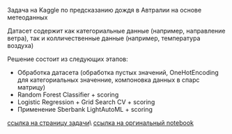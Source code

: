 Задача на Kaggle по предсказанию дождя в Автралии на основе метеоданных

Датасет содержит как категориальные данные (например, направление ветра), так и колличественные данные (например, температура воздуха)

Решение состоит из следующих этапов:

- Обработка датасета (обработка пустых значений, OneHotEncoding для категориальных значенние, компоновка данных в спарс матрицу)
- Random Forest Classifier + scoring
- Logistic Regression + Grid Search CV + scoring
- Применение Sberbank LightAutoML + scoring

[ссылка на страницу задачи](https://www.kaggle.com/jsphyg/weather-dataset-rattle-package)\\
[ссылка на оргинальный notebook](https://www.kaggle.com/andreychubin/2-simple-models-automl-australia-rain)
